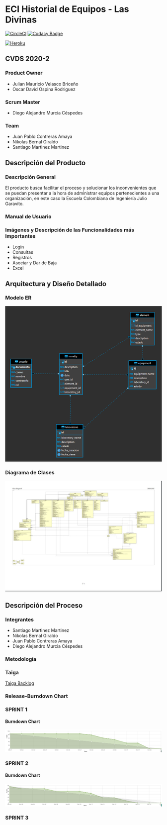 # ECI Historial de Equipos - Las Divinas
[![CircleCI](https://circleci.com/gh/Las-Divinas/ProjectCVDS.svg?style=svg)](https://github.com/Las-Divinas/ProjectCVDS) [![Codacy Badge](https://app.codacy.com/project/badge/Grade/c8d1257ced7646d39cc0ba4e6957f348)](https://www.codacy.com/gh/Las-Divinas/ProjectCVDS/dashboard?utm_source=github.com&amp;utm_medium=referral&amp;utm_content=Las-Divinas/ProjectCVDS&amp;utm_campaign=Badge_Grade)

[![Heroku](https://www.herokucdn.com/deploy/button.svg)](https://vast-garden-17209.herokuapp.com/)
## CVDS 2020-2
### Product Owner
* Julian Mauricio Velasco Briceño
* Oscar David Ospina Rodriguez
### Scrum Master
* Diego Alejandro Murcia Céspedes 
### Team
* Juan Pablo Contreras Amaya
* Nikolas Bernal Giraldo
* Santiago Martinez Martinez

## Descripción del Producto
### Descripción General
El producto busca facilitar el proceso y solucionar los inconvenientes que se puedan presentar
a la hora de administrar equipos pertenecientes a una organización, en este caso la Escuela Colombiana de Ingeniería Julio Garavito.

### Manual de Usuario

### Imágenes y Descripción de las Funcionalidades más Importantes
- Login
- Consultas
- Registros
- Asociar y Dar de Baja
- Excel

## Arquitectura y Diseño Detallado
### Modelo ER
![ER](/imagenes_README/DiagramaER.png)

### Diagrama de Clases
![DClases](/imagenes_README/DClases.JPG)

## Descripción del Proceso

### Integrantes
* Santiago Martinez Martinez
* Nikolas Bernal Giraldo
* Juan Pablo Contreras Amaya
* Diego Alejandro Murcia Céspedes

### Metodología

### Taiga 
[Taiga Backlog](https://tree.taiga.io/project/soytiyi-historial-de-equipos-labinfo/backlog)

### Release-Burndown Chart

### SPRINT 1
#### Burndown Chart
![sprint01-burndown chart](/imagenes_README/Sprint01.png)

### SPRINT 2
#### Burndown Chart
![sprint02-burndown chart](/imagenes_README/Sprint02.png)

### SPRINT 3




